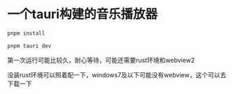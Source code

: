 # 一个tauri构建的音乐播放器

```bash
pnpm install

pnpm tauri dev
```

第一次运行可能比较久，耐心等待，可能还需要rust环境和webview2

没装rust环境可以照着配一下，windows7及以下可能没有webview，这个可以去下载一下